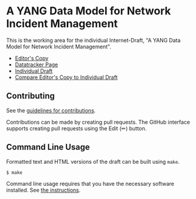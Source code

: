 # A YANG Data Model for Network Incident Management

This is the working area for the individual Internet-Draft, "A YANG Data Model for Network Incident Management".

* [Editor's Copy](http://htmlpreview.github.io/?https://github.com/billwuqin/network-incident/gh-pages/draft-feng-opsawg-incident-management.html)
* [Datatracker Page](https://datatracker.ietf.org/doc/draft-feng-opsawg-incident-management)
* [Individual Draft](https://datatracker.ietf.org/doc/html/draft-feng-opsawg-incident-management)
* [Compare Editor's Copy to Individual Draft](https://billwuqin.github.io/network-incident/#go.draft-feng-opsawg-incident-management.diff)


## Contributing

See the
[guidelines for contributions](https://github.com/billwuqin/network-incident/blob/main/CONTRIBUTING.md).

Contributions can be made by creating pull requests.
The GitHub interface supports creating pull requests using the Edit (✏) button.


## Command Line Usage

Formatted text and HTML versions of the draft can be built using `make`.

```sh
$ make
```

Command line usage requires that you have the necessary software installed.  See
[the instructions](https://github.com/martinthomson/i-d-template/blob/main/doc/SETUP.md).

